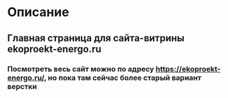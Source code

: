 # Описание

## Главная страница для сайта-витрины ekoproekt-energo.ru

### Посмотреть весь сайт можно по адресу https://ekoproekt-energo.ru/, но пока там сейчас более старый вариант верстки